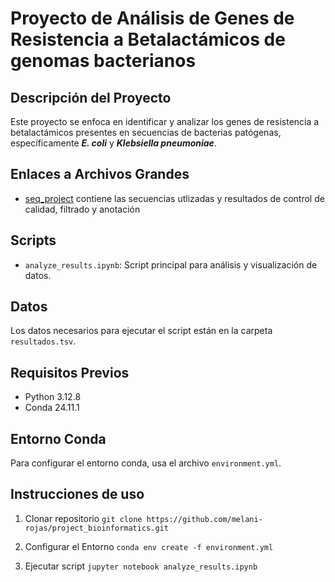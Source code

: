# Proyecto de Análisis de Genes de Resistencia a Betalactámicos de genomas bacterianos

## Descripción del Proyecto
Este proyecto se enfoca en identificar y analizar los genes de resistencia a betalactámicos presentes en secuencias de bacterias patógenas, específicamente ***E. coli*** y ***Klebsiella pneumoniae***.

## Enlaces a Archivos Grandes

- [seq_project](https://drive.google.com/drive/folders/152cwM-1nBqGJ3dnvK1JY4YDOsJE8nL2C?usp=sharing) contiene las secuencias utlizadas y resultados de control de calidad, filtrado y anotación

## Scripts
-  `analyze_results.ipynb`: Script principal para análisis y visualización de datos.

## Datos
Los datos necesarios para ejecutar el script están en la carpeta `resultados.tsv`.

## Requisitos Previos
- Python 3.12.8
- Conda 24.11.1
## Entorno Conda
Para configurar el entorno conda, usa el archivo `environment.yml`.

## Instrucciones de uso
1. Clonar repositorio
`git clone https://github.com/melani-rojas/project_bioinformatics.git`

2. Configurar el Entorno
   `conda env create -f environment.yml`
3. Ejecutar script
   `jupyter notebook analyze_results.ipynb`

